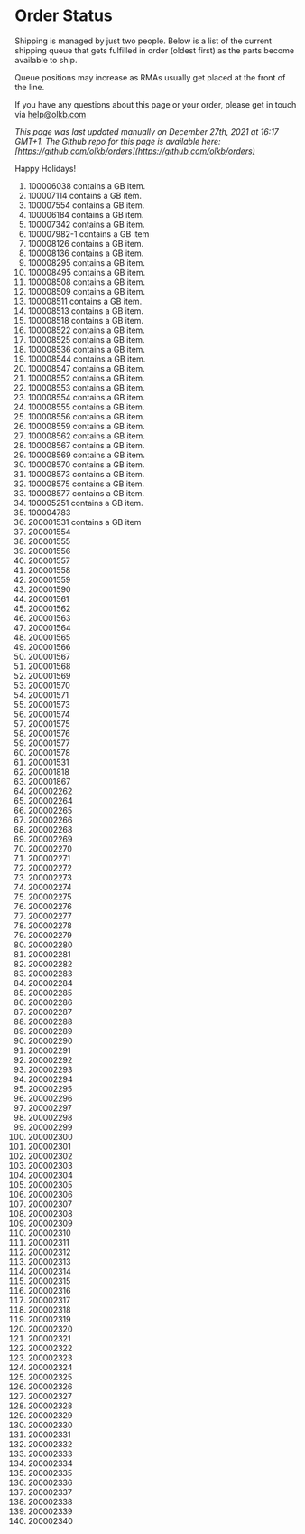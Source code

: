 # Order Status

Shipping is managed by just two people. Below is a list of the current shipping queue that gets fulfilled in order (oldest first) as the parts become available to ship.

Queue positions may increase as RMAs usually get placed at the front of the line.

If you have any questions about this page or your order, please get in touch via help@olkb.com

*This page was last updated manually on December 27th, 2021 at 16:17 GMT+1. The Github repo for this page is available here: [https://github.com/olkb/orders](https://github.com/olkb/orders)*

Happy Holidays!

 1. 100006038 contains a GB item.
 2. 100007114 contains a GB item.
 3. 100007554 contains a GB item.
 4. 100006184 contains a GB item.
 5. 100007342 contains a GB item.
 6. 100007982-1 contains a GB item
 7. 100008126 contains a GB item.
 8. 100008136 contains a GB item.
 9. 100008295 contains a GB item.
 10. 100008495 contains a GB item.
 11. 100008508 contains a GB item.
 12. 100008509 contains a GB item.
 13. 100008511 contains a GB item.
 14. 100008513 contains a GB item.
 15. 100008518 contains a GB item.
 16. 100008522 contains a GB item.
 17. 100008525 contains a GB item.
 18. 100008536 contains a GB item.
 19. 100008544 contains a GB item.
 20. 100008547 contains a GB item.
 21. 100008552 contains a GB item.
 22. 100008553 contains a GB item.
 23. 100008554 contains a GB item.
 24. 100008555 contains a GB item.
 25. 100008556 contains a GB item.
 26. 100008559 contains a GB item.
 27. 100008562 contains a GB item.
 28. 100008567 contains a GB item.
 29. 100008569 contains a GB item.
 30. 100008570 contains a GB item.
 31. 100008573 contains a GB item.
 32. 100008575 contains a GB item.
 33. 100008577 contains a GB item.
 34. 100005251 contains a GB item.
 35. 100004783
 36. 200001531 contains a GB item
 37. 200001554
 38. 200001555
 39. 200001556
 40. 200001557
 41. 200001558
 42. 200001559
 43. 200001590
 44. 200001561
 45. 200001562
 46. 200001563
 47. 200001564
 48. 200001565
 49. 200001566
 50. 200001567
 51. 200001568
 52. 200001569
 53. 200001570
 54. 200001571
 55. 200001573
 56. 200001574
 57. 200001575
 58. 200001576
 59. 200001577
 60. 200001578
 61. 200001531
 62. 200001818
 63. 200001867
 64. 200002262
 65. 200002264
 66. 200002265
 67. 200002266
 68. 200002268
 69. 200002269
 70. 200002270
 71. 200002271
 72. 200002272
 73. 200002273
 74. 200002274
 75. 200002275
 76. 200002276
 77. 200002277
 78. 200002278
 79. 200002279
 80. 200002280
 81. 200002281
 82. 200002282
 83. 200002283
 84. 200002284
 85. 200002285
 86. 200002286
 87. 200002287
 88. 200002288
 89. 200002289
 90. 200002290
 91. 200002291
 92. 200002292
 93. 200002293
 94. 200002294
 95. 200002295
 96. 200002296
 97. 200002297
 98. 200002298
 99. 200002299
 100. 200002300
 101. 200002301
 102. 200002302
 103. 200002303
 104. 200002304
 105. 200002305
 106. 200002306
 107. 200002307
 108. 200002308
 109. 200002309
 110. 200002310
 111. 200002311
 112. 200002312
 113. 200002313
 114. 200002314
 115. 200002315
 116. 200002316
 117. 200002317
 118. 200002318
 119. 200002319
 120. 200002320
 121. 200002321
 122. 200002322
 123. 200002323
 124. 200002324
 125. 200002325
 126. 200002326
 127. 200002327
 128. 200002328
 129. 200002329
 130. 200002330
 131. 200002331
 132. 200002332
 133. 200002333
 134. 200002334
 135. 200002335
 136. 200002336
 137. 200002337
 137. 200002338
 138. 200002339
 139. 200002340
